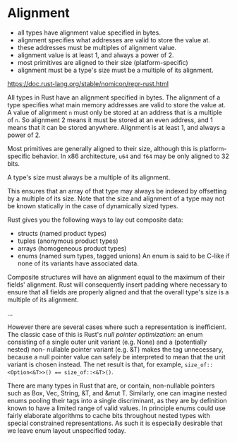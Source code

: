 # Alignment

- all types have alignment value specified in bytes.
- alignment specifies what addresses are valid to store the value at.
- these addresses must be multiples of alignment value.
- alignment value is at least 1, and always a power of 2.
- most primitives are aligned to their size (platform-specific)
- alignment must be a 
type's size must be a multiple of its alignment.





https://doc.rust-lang.org/stable/nomicon/repr-rust.html

All types in Rust have an alignment specified in bytes. The alignment of a type specifies what main memory addresses are valid to store the value at. A value of alignment `n` must only be stored at an address that is a multiple of `n`. So alignment 2 means it must be stored at an even address, and 1 means that it can be stored anywhere. Alignment is at least 1, and always a power of 2.

Most primitives are generally aligned to their size, although this is platform-specific behavior. In x86 architecture, `u64` and `f64` may be only aligned to 32 bits.

A type's size must always be a multiple of its alignment.

This ensures that an array of that type may always be indexed by offsetting by a multiple of its size. Note that the size and alignment of a type may not be known statically in the case of dynamically sized types.

Rust gives you the following ways to lay out composite data:
- structs (named product types)
- tuples (anonymous product types)
- arrays (homogeneous product types)
- enums (named sum types, tagged unions)
An enum is said to be C-like if none of its variants have associated data.

Composite structures will have an alignment equal to the maximum of their fields' alignment. Rust will consequently insert padding where necessary to ensure that all fields are properly aligned and that the overall type's size is a multiple of its alignment.

...

However there are several cases where such a representation is inefficient. The classic case of this is Rust's *null pointer optimization*: an enum consisting of a single outer unit variant (e.g. None) and a (potentially nested) non- nullable pointer variant (e.g. &T) makes the tag unnecessary, because a null pointer value can safely be interpreted to mean that the unit variant is chosen instead. The net result is that, for example, `size_of::<Option<&T>>() == size_of::<&T>()`.

There are many types in Rust that are, or contain, non-nullable pointers such as Box<T>, Vec<T>, String, &T, and &mut T. Similarly, one can imagine nested enums pooling their tags into a single discriminant, as they are by definition known to have a limited range of valid values. In principle enums could use fairly elaborate algorithms to cache bits throughout nested types with special constrained representations. As such it is especially desirable that we leave enum layout unspecified today.
